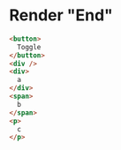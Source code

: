 # Render "End"
```html
<button>
  Toggle
</button>
<div />
<div>
  a
</div>
<span>
  b
</span>
<p>
  c
</p>
```